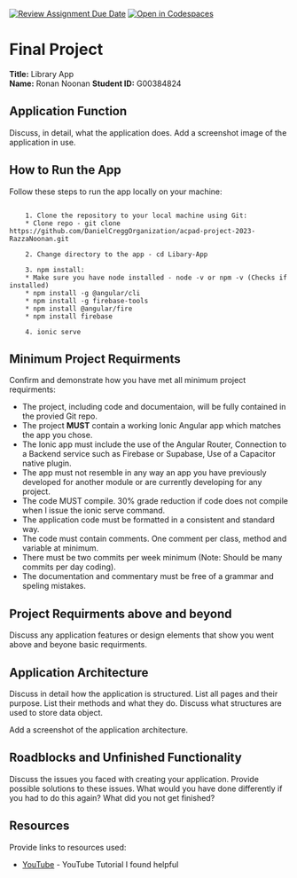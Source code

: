 [![Review Assignment Due Date](https://classroom.github.com/assets/deadline-readme-button-24ddc0f5d75046c5622901739e7c5dd533143b0c8e959d652212380cedb1ea36.svg)](https://classroom.github.com/a/HTlAZVnP)
[![Open in Codespaces](https://classroom.github.com/assets/launch-codespace-7f7980b617ed060a017424585567c406b6ee15c891e84e1186181d67ecf80aa0.svg)](https://classroom.github.com/open-in-codespaces?assignment_repo_id=13064466)
# Final Project

**Title:** Library App  
**Name:** Ronan Noonan
**Student ID:** G00384824 

## Application Function

Discuss, in detail, what the application does. Add a screenshot image of the application in use. 

## How to Run the App

Follow these steps to run the app locally on your machine:
```

    1. Clone the repository to your local machine using Git: 
    * Clone repo - git clone https://github.com/DanielCreggOrganization/acpad-project-2023-RazzaNoonan.git

    2. Change directory to the app - cd Libary-App

    3. npm install:
    * Make sure you have node installed - node -v or npm -v (Checks if installed)
    * npm install -g @angular/cli
    * npm install -g firebase-tools
    * npm install @angular/fire
    * npm install firebase

    4. ionic serve
```

## Minimum Project Requirments

Confirm and demonstrate how you have met all minimum project requirments:

* The project, including code and documentaion, will be fully contained in the provied Git repo.
* The project **MUST** contain a working Ionic Angular app which matches the app you chose.
* The Ionic app must include the use of the Angular Router, Connection to a Backend service such as Firebase or Supabase, Use of a Capacitor native plugin.
* The app must not resemble in any way an app you have previously developed for another module or are currently developing for any project. 
* The code MUST compile. 30% grade reduction if code does not compile when I issue the ionic serve command. 
* The application code must be formatted in a consistent and standard way.
* The code must contain comments. One comment per class, method and variable at minimum.
* There must be two commits per week minimum (Note: Should be many commits per day coding).
* The documentation and commentary must be free of a grammar and speling mistakes.

## Project Requirments above and beyond

Discuss any application features or design elements that show you went above and beyone basic requirments.

## Application Architecture

Discuss in detail how the application is structured. List all pages and their purpose. List their methods and what they do. Discuss what structures are used to store data object.

Add a screenshot of the application architecture.

## Roadblocks and Unfinished Functionality

Discuss the issues you faced with creating your application. Provide possible solutions to these issues. What would you have done differently if you had to do this again? What did you not get finished?

## Resources

Provide links to resources used:

* [YouTube](https://www.youtube.com/watch?v=Y0vH5Cm3HAk) - YouTube Tutorial I found helpful